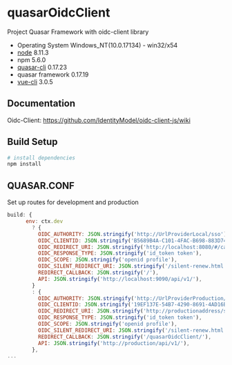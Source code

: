 # quasarOidcClient

Project Quasar Framework with oidc-client library

- Operating System Windows_NT(10.0.17134) - win32/x54
- [node](https://nodejs.org/en/) 8.11.3
- npm 5.6.0
- [quasar-cli](https://quasar-framework.org/guide/quasar-cli.html) 0.17.23
- quasar framework  0.17.19
- [vue-cli](https://cli.vuejs.org/) 3.0.5


## Documentation
Oidc-Client:  https://github.com/IdentityModel/oidc-client-js/wiki

## Build Setup
``` bash
# install dependencies
npm install

```

## QUASAR.CONF
Set up routes for development and production
```javascript
build: {
      env: ctx.dev
        ? {
          OIDC_AUTHORITY: JSON.stringify('http://UrlProviderLocal/sso'),
          OIDC_CLIENTID: JSON.stringify('B5689B4A-C101-4FAC-B698-883D74F0566B'),
          OIDC_REDIRECT_URI: JSON.stringify('http://localhost:8080/#/callback#'),
          OIDC_RESPONSE_TYPE: JSON.stringify('id_token token'),
          OIDC_SCOPE: JSON.stringify('openid profile'),
          OIDC_SILENT_REDIRECT_URI: JSON.stringify('/silent-renew.html'),
          REDIRECT_CALLBACK: JSON.stringify('/'),
          API: JSON.stringify('http://localhost:9090/api/v1/'),
        }
        : {
          OIDC_AUTHORITY: JSON.stringify('http://UrlProviderProduction/sso'),
          OIDC_CLIENTID: JSON.stringify('19EF137E-54B7-4290-8691-4AD16BB32877'),
          OIDC_REDIRECT_URI: JSON.stringify('http://productionaddress/ssa/#/callback#'),
          OIDC_RESPONSE_TYPE: JSON.stringify('id_token token'),
          OIDC_SCOPE: JSON.stringify('openid profile'),
          OIDC_SILENT_REDIRECT_URI: JSON.stringify('/silent-renew.html'),
          REDIRECT_CALLBACK: JSON.stringify('/quasarOidcClient/'),
          API: JSON.stringify('http://production/api/v1/'),
        },
...
```
